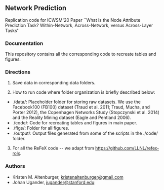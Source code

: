 ## Network Prediction
Replication code for ICWSM'20 Paper ``What is the Node Attribute Prediction Task? Within-Network, Across-Network, versus Across-Layer Tasks''

### Documentation
This repository contains all the corresponding code to recreate tables and figures.

### Directions
1. Save data in corresponding data folders. 

2. How to run code where folder organization is briefly described below: 
  * ./data/: Placeholder folder for storing raw datasets. We use the Facebook100 (FB100) dataset (Traud et al. 2011; Traud, Mucha, and Porter 2012), the Copenhagen Networks Study (Stopczynski et al. 2014) and the Reality Mining dataset (Eagle and Pentland 2006).
  * ./code/: Code for recreating tables and figures in main paper. 
  * ./figs/: Folder for all figures.
  * ./output/: Output files generated from some of the scripts in the ./code/ folder.

3. For all the ReFeX code -- we adapt from https://github.com/LLNL/refex-rolx.

### Authors
* Kristen M. Altenburger, kristenaltenburger@gmail.com
* Johan Ugander, jugander@stanford.edu
